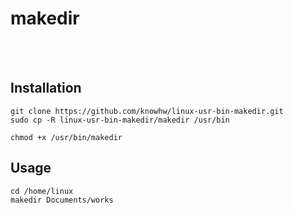 
# makedir
<br/>
<br/>

## Installation
~~~
git clone https://github.com/knowhw/linux-usr-bin-makedir.git
sudo cp -R linux-usr-bin-makedir/makedir /usr/bin

chmod +x /usr/bin/makedir
~~~

## Usage
~~~
cd /home/linux
makedir Documents/works
~~~









